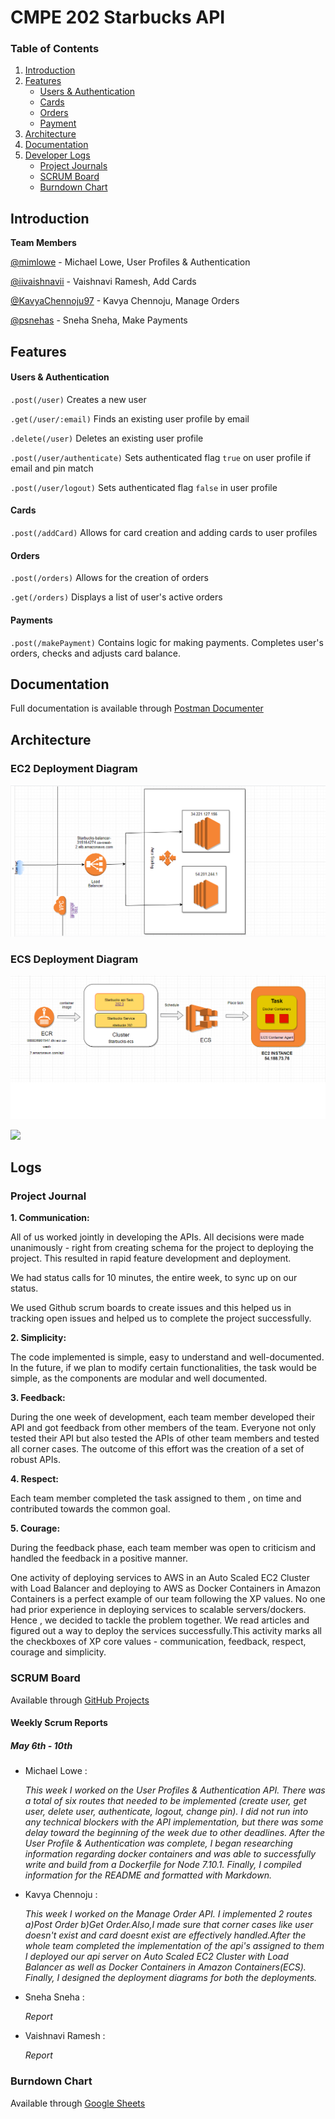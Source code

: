 # CMPE 202 Starbucks API

### Table of Contents

1. [Introduction](#introduction)
2. [Features](#features)
    - [Users & Authentication](#features)
    - [Cards](#features)
    - [Orders](#features)
    - [Payment](#features)
3. [Architecture](#architecture)
4. [Documentation](#documentation)
5. [Developer Logs](#logs)
    - [Project Journals](#logs)
    - [SCRUM Board](#logs)
    - [Burndown Chart](#logs)

## Introduction

<strong>Team Members</strong>

[@mimlowe](https://github.com/mimlowe) - Michael Lowe, User Profiles & Authentication

[@iivaishnavii](https://github.com/iivaishnavii) - Vaishnavi Ramesh, Add Cards

[@KavyaChennoju97](https://github.com/KavyaChennoju97) - Kavya Chennoju, Manage Orders

[@psnehas](https://github.com/psnehas) - Sneha Sneha, Make Payments

## Features

#### Users & Authentication

`.post(/user)` Creates a new user

`.get(/user/:email)` Finds an existing user profile by email

`.delete(/user)` Deletes an existing user profile

`.post(/user/authenticate)` Sets authenticated flag `true` on user profile if email and pin match

`.post(/user/logout)` Sets authenticated flag `false` in user profile

#### Cards

`.post(/addCard)` Allows for card creation and adding cards to user profiles

#### Orders

`.post(/orders)` Allows for the creation of orders

`.get(/orders)` Displays a list of user's active orders

#### Payments

`.post(/makePayment)` Contains logic for making payments. Completes user's orders, checks and adjusts card balance.

## Documentation

Full documentation is available through
[Postman Documenter](https://documenter.getpostman.com/view/6559172/S1Lx1U85)

## Architecture

### EC2 Deployment Diagram

![EC2 Deployment Diagram](./architecture/DEPLOYMENT-EC2.png)

### ECS Deployment Diagram

![ECS Deployment Diagram](./architecture/DEPLOYMENT-ECS.png)

![](.png)

## Logs

### Project Journal

<strong>1. Communication:</strong>

  All of us worked jointly in developing the APIs. All decisions were made unanimously - right from creating schema for the project to deploying the project.  This resulted in rapid feature development and deployment.

  We had status calls for 10 minutes, the entire week, to sync up on our status.

  We used Github scrum boards to create issues and this helped us in tracking open issues and helped us to complete the project successfully.


<strong>2. Simplicity:</strong>

  The code implemented is simple, easy to understand and well-documented. In the future, if we plan to modify certain functionalities, the task would be simple, as the components are modular and well documented.


<strong>3. Feedback:</strong>

  During the one week of development, each team member developed their API and got feedback from other members of the team. Everyone not only tested their API but also tested the APIs of other team members and tested all corner cases. The outcome of this effort was the creation of a set of robust APIs.

<strong>4. Respect:</strong>

  Each team member completed the task assigned to them , on time and contributed towards the common goal.

<strong>5. Courage:</strong>

  During the feedback phase, each team member was open to criticism and handled the feedback in a positive manner.

One activity of deploying services to AWS in an Auto Scaled EC2 Cluster with Load Balancer and deploying to AWS as Docker Containers in Amazon Containers is a perfect example of our team following the XP values. No one had prior experience in deploying services to scalable servers/dockers. Hence , we decided to tackle the problem together. We read articles and figured out a way to deploy the services successfully.This activity marks all the checkboxes of XP core values - communication, feedback, respect, courage and simplicity.


### SCRUM Board  
Available through [GitHub Projects](https://github.com/gopinathsjsu/teamproject-sharks/projects/1)

#### Weekly Scrum Reports
##### May 6th - 10th

- Michael Lowe :

  *This week I worked on the User Profiles & Authentication API. There was a total of six routes that needed to be implemented (create user, get user, delete user, authenticate, logout, change pin). I did not run into any technical blockers with the API implementation, but there was some delay toward the beginning of the week due to other deadlines. After the User Profile & Authentication was complete, I began researching information regarding docker containers and was able to successfully write and build from a Dockerfile for Node 7.10.1. Finally, I compiled information for the README and formatted with Markdown.*


- Kavya Chennoju :

  
  *This week I worked on the Manage Order API. I implemented 2 routes a)Post Order b)Get Order.Also,I made sure that corner cases like user doesn't exist and card doesnt exist are effectively handled.After the whole team completed the implementation of the api's assigned to them I deployed our api server on Auto Scaled EC2 Cluster with Load Balancer as well as Docker Containers in Amazon Containers(ECS). Finally, I designed the deployment diagrams for both the deployments.*


- Sneha Sneha :

  *Report*


- Vaishnavi Ramesh :

  *Report*




### Burndown Chart
Available through [Google Sheets](https://docs.google.com/spreadsheets/d/1DYcUOFwiUoBoNflIyikQGykGCQYsfOQZoiGb_CPGHwA/edit?usp=sharing)
